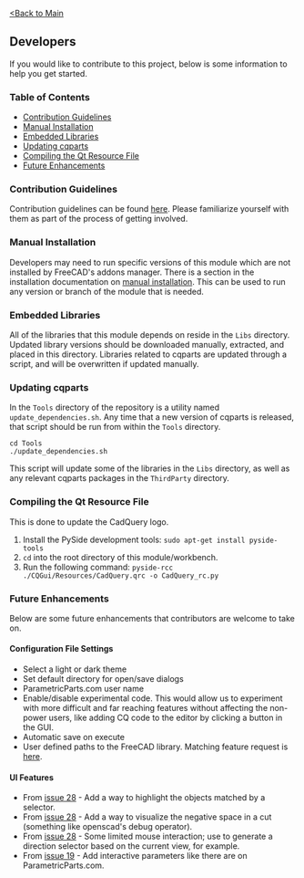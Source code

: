 [<Back to Main](index.md)
## Developers

If you would like to contribute to this project, below is some information to help you get started.

### Table of Contents
- [Contribution Guidelines](developers.md#contribution-guidelines)
- [Manual Installation](developers.md#manual-installation)
- [Embedded Libraries](developers.md#embedded-libraries)
- [Updating cqparts](developers.md#updating-cqparts)
- [Compiling the Qt Resource File](developers.md#compiling-the-qt-resource-file)
- [Future Enhancements](developers.md#future-enhancements)

### Contribution Guidelines

Contribution guidelines can be found [here](https://github.com/jmwright/cadquery-freecad-module/blob/master/CONTRIBUTING.md). Please familiarize yourself with them as part of the process of getting involved.

### Manual Installation
Developers may need to run specific versions of this module which are not installed by FreeCAD's addons manager. There is a section in the installation documentation on [manual installation](installation.md#manual). This can be used to run any version or branch of the module that is needed.

### Embedded Libraries
All of the libraries that this module depends on reside in the `Libs` directory. Updated library versions should be downloaded manually, extracted, and placed in this directory. Libraries related to cqparts are updated through a script, and will be overwritten if updated manually.

### Updating cqparts
In the `Tools` directory of the repository is a utility named `update_dependencies.sh`. Any time that a new version of cqparts is released, that script should be run from within the `Tools` directory.
```
cd Tools
./update_dependencies.sh
```
This script will update some of the libraries in the `Libs` directory, as well as any relevant cqparts packages in the `ThirdParty` directory.

### Compiling the Qt Resource File
This is done to update the CadQuery logo.
1. Install the PySide development tools: `sudo apt-get install pyside-tools`
2. `cd` into the root directory of this module/workbench.
3. Run the following command: `pyside-rcc ./CQGui/Resources/CadQuery.qrc -o CadQuery_rc.py`

### Future Enhancements
Below are some future enhancements that contributors are welcome to take on.

#### Configuration File Settings
* Select a light or dark theme
* Set default directory for open/save dialogs
* ParametricParts.com user name
* Enable/disable experimental code. This would allow us to experiment with more difficult and far reaching features without affecting the non-power users, like adding CQ code to the editor by clicking a button in the GUI.
* Automatic save on execute
* User defined paths to the FreeCAD library. Matching feature request is [here](https://github.com/jmwright/cadquery-freecad-module/issues/48).

#### UI Features

* From [issue 28](https://github.com/jmwright/cadquery-freecad-module/issues/28) - Add a way to highlight the objects matched by a selector.
* From [issue 28](https://github.com/jmwright/cadquery-freecad-module/issues/28) - Add a way to visualize the negative space in a cut (something like openscad's debug operator).
* From [issue 28](https://github.com/jmwright/cadquery-freecad-module/issues/28) - Some limited mouse interaction; use to generate a direction selector based on the current view, for example.
* From [issue 19](https://github.com/jmwright/cadquery-freecad-module/issues/19) - Add interactive parameters like there are on ParametricParts.com.
